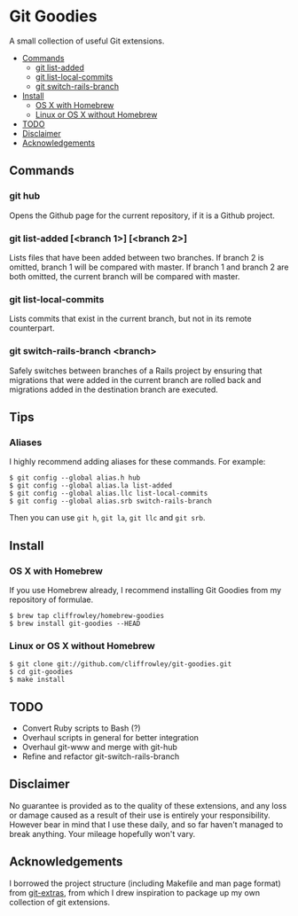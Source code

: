 # Git Goodies

A small collection of useful Git extensions.

- [Commands](#commands)
	- [git list-added](#git-list-added-branch-1-branch-2)
	- [git list-local-commits](#git-list-local-commits)
	- [git switch-rails-branch](#git-switch-rails-branch-branch)
- [Install](#install)
	- [OS X with Homebrew](#os-x-with-homebrew)
	- [Linux or OS X without Homebrew](#linux-or-os-x-without-homebrew)
- [TODO](#todo)
- [Disclaimer](#disclaimer)
- [Acknowledgements](#acknowledgements)

## Commands

### git hub

Opens the Github page for the current repository, if it is a Github project. 

### git list-added [&lt;branch 1&gt;] [&lt;branch 2&gt;]

Lists files that have been added between two branches.  If branch 2 is omitted, branch 1 will be compared with master.  If branch 1 and branch 2 are both omitted, the current branch will be compared with master.

### git list-local-commits

Lists commits that exist in the current branch, but not in its remote counterpart.

### git switch-rails-branch &lt;branch&gt;

Safely switches between branches of a Rails project by ensuring that migrations that were added in the current branch are rolled back and migrations added in the destination branch are executed.

## Tips

### Aliases

I highly recommend adding aliases for these commands.  For example:

	$ git config --global alias.h hub
	$ git config --global alias.la list-added
	$ git config --global alias.llc list-local-commits
	$ git config --global alias.srb switch-rails-branch

Then you can use `git h`, `git la`, `git llc` and `git srb`.

## Install

### OS X with Homebrew

If you use Homebrew already, I recommend installing Git Goodies from my repository of formulae.

	$ brew tap cliffrowley/homebrew-goodies
	$ brew install git-goodies --HEAD

### Linux or OS X without Homebrew

	$ git clone git://github.com/cliffrowley/git-goodies.git
	$ cd git-goodies
	$ make install

## TODO

- Convert Ruby scripts to Bash (?)
- Overhaul scripts in general for better integration
- Overhaul git-www and merge with git-hub
- Refine and refactor git-switch-rails-branch

## Disclaimer

No guarantee is provided as to the quality of these extensions, and any loss or damage caused as a result of their use is entirely your responsibility.  However bear in mind that I use these daily, and so far haven't managed to break anything.  Your mileage hopefully won't vary.

## Acknowledgements

I borrowed the project structure (including Makefile and man page format) from [git-extras](https://github.com/visionmedia/git-extras), from which I drew inspiration to package up my own collection of git extensions.